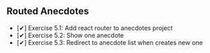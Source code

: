 ## Routed Anecdotes
  - [✔] Exercise 5.1: Add react router to anecdotes project
  - [✔] Exercise 5.2: Show one anecdote
  - [✔] Exercise 5.3: Redirect to anecdote list when creates new one